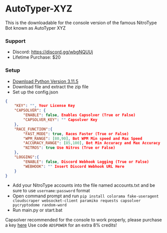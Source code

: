 # AutoTyper-XYZ
This is the downloadable for the console version of the famous NitroType Bot known as AutoTyper XYZ

### Support
- Discord: https://discord.gg/wbgNQUUj
- Lifetime Purchase: $20

### Setup
- [Download Python Version 3.11.5](https://www.python.org/downloads/release/python-3115/)
- Download file and extract the zip file
- Set up the config.json
```json
{
    "KEY": "", Your License Key
    "CAPSOLVER": {
        "ENABLE": false, Enables Capsolver (True or False)
        "CAPSOLVER_KEY": "" Capsolver Key
    },
    "RACE_FUNCTION":{
        "FAST_MODE": true, Races Faster (True or False)
        "WPM_RANGE": [80,90], Bot WPM Min speed and Max Speed
        "ACCURACY_RANGE": [85,100], Bot Min Accuracy and Max Accuracy
        "NITROS": true Use Nitros (True or False)
    },
    "LOGGING":{
        "ENABLE": false, Discord Webhook Logging (True or False)
        "WEBHOOK": "" Insert Discord Webhook URL Here 
    }
}
```
- Add your NitroType accounts into the file named accounts.txt and be sure to use `username:password` format
- Open command prompt and run `pip install colorama fake-useragent cloudscraper websocket-client paramiko requests capsolver pycryptodome random-word`
- Run main.py or start.bat

Capsolver recommended for the console to work properly, please purchase a key [here](https://dashboard.capsolver.com/passport/register?inviteCode=StGPg6LhBb5j)
Use code `ADSPOWER` for an extra 8% credits!
